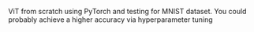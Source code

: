 ViT from scratch using PyTorch and testing for MNIST dataset.
You could probably achieve a higher accuracy via hyperparameter tuning
